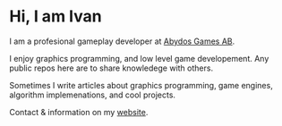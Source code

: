 # Hi, I am Ivan

I am a profesional gameplay developer at [Abydos Games AB](https://github.com/Abydos-Games).

I enjoy graphics programming, and low level game developement.
Any public repos here are to share knowledege with others.

Sometimes I write articles about graphics programming, game engines, algorithm implemenations, and cool projects.

Contact & information on my [website](ivan-reshetnikov.dev).

